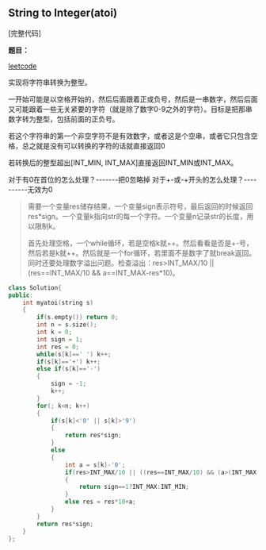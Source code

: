 ## String to Integer(atoi)
[完整代码]

**题目：**

[leetcode](https://leetcode.com/problems/string-to-integer-atoi/)

实现将字符串转换为整型。

一开始可能是以空格开始的，然后后面跟着正或负号，然后是一串数字，然后后面又可能跟着一些无关紧要的字符（就是除了数字0-9之外的字符）。目标是把那串数字转为整型，包括前面的正负号。

若这个字符串的第一个非空字符不是有效数字，或者这是个空串，或者它只包含空格，总之就是没有可以转换的字符的话就直接返回0

若转换后的整型超出[INT_MIN, INT_MAX]直接返回INT_MIN或INT_MAX。

对于有0在首位的怎么处理？-------把0忽略掉
对于+-或-+开头的怎么处理？----------无效为0

> 需要一个变量res储存结果，一个变量sign表示符号，最后返回的时候返回res*sign。一个变量k指向str的每一个字符。一个变量n记录str的长度，用以限制k。
> 
> 首先处理空格，一个while循环，若是空格k就++。然后看看是否是+-号，然后若是k就++。然后就是一个for循环，若里面不是数字了就break返回。同时还要处理数字溢出问题。检查溢出：res>INT_MAX/10 || (res==INT_MAX/10 && a==INT_MAX-res*10)。

```c++
class Solution{
public:
    int myatoi(string s)
    {
        if(s.empty()) return 0;
        int n = s.size();
        int k = 0;
        int sign = 1;
        int res = 0;
        while(s[k]==' ') k++;
        if(s[k]=='+') k++;
        else if(s[k]=='-')
        {
            sign = -1;
            k++;
        }
        for(; k<n; k++)
        {
            if(s[k]<'0' || s[k]>'9')
            {
                return res*sign;
            }
            else
            {
                int a = s[k]-'0';
                if(res>INT_MAX/10 || ((res==INT_MAX/10) && (a>(INT_MAX-res*10))))
                {
                    return sign==1?INT_MAX:INT_MIN;
                }
                else res = res*10+a;
            }
        }
        return res*sign;
    }
};
```